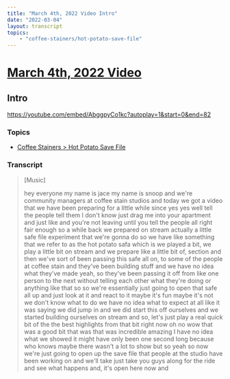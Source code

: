 ```yaml
---
title: "March 4th, 2022 Video Intro"
date: "2022-03-04"
layout: transcript
topics:
    - "coffee-stainers/hot-potato-save-file"
---
```

# [March 4th, 2022 Video](../2022-03-04.md)
## Intro
https://youtube.com/embed/AbggpyCo1kc?autoplay=1&start=0&end=82

### Topics
* [Coffee Stainers > Hot Potato Save File](../topics/coffee-stainers/hot-potato-save-file.md)

### Transcript

> [Music]
>
> hey everyone my name is jace my name is snoop and we're community managers at coffee stain studios and today we got a video that we have been preparing for a little while since yes yes well tell the people tell them I don't know just drag me into your apartment and just like and you're not leaving until you tell the people all right fair enough so a while back we prepared on stream actually a little safe file experiment that we're gonna do so we have like something that we refer to as the hot potato safa which is we played a bit, we play a little bit on stream and we prepare like a little bit of, section and then we've sort of been passing this safe all on, to some of the people at coffee stain and they've been building stuff and we have no idea what they've made yeah, so they've been passing it off from like one person to the next without telling each other what they're doing or anything like that so so we're essentially just going to open that safe all up and just look at it and react to it maybe it's fun maybe it's not we don't know what to do we have no idea what to expect at all like it was saying we did jump in and we did start this off ourselves and we started building ourselves on stream and so, let's just play a real quick bit of the the best highlights from that bit right now oh no wow that was a good bit that was that was incredible amazing I have no idea what we showed it might have only been one second long because who knows maybe there wasn't a lot to show but so yeah so now we're just going to open up the save file that people at the studio have been working on and we'll take just take you guys along for the ride and see what happens and, it's open here now and
